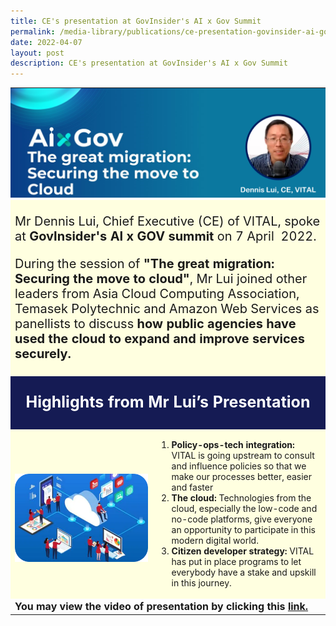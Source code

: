 ```yaml
---
title: CE's presentation at GovInsider's AI x Gov Summit
permalink: /media-library/publications/ce-presentation-govinsider-ai-gov-summit
date: 2022-04-07
layout: post
description: CE's presentation at GovInsider's AI x Gov Summit
---
```

<table style="padding:0px;border:0;">
	<tr>
		<td colspan = "2" width="100%" style="padding:0px;border:0;">
			<img src="/images/Media/AiXGovHeader.png"  /> 
		</td>
	</tr>
	<tr style="background-color:#FFFFE0;">
		<td colspan = "2">
			<p style="font-size:20px">Mr Dennis Lui, Chief Executive (CE) of VITAL, spoke at <b>GovInsider's AI x GOV summit</b> on 7 April  2022.</p>
			<p style="font-size:20px">During the session of <b>"The great migration: Securing the move to cloud"</b>, Mr Lui joined other leaders from Asia Cloud Computing Association, Temasek Polytechnic and Amazon Web Services as panellists to discuss <b>how public agencies have used the cloud to expand and improve services securely.</b></p>
		</td>
	</tr>
	<tr style="background-color:#151B54;">
		<td colspan = "2">
			<p style="color:#FFFFFF;text-align:center;font-size:25px"><b>Highlights from Mr Lui’s Presentation</b></p>
		</td>
	</tr>
	<tr style="background-color:#FFFFE0;">
		<td width="45%" style="text-align:center;">
			<br><img src="/images/Media/AiXGovImage1.png" />
		</td>
		<td>
			<ol type="1">
				<li><b>Policy-ops-tech integration:</b> VITAL is going upstream to consult and influence policies so that we make our processes better, easier and faster</li>
				<li><b>The cloud:</b> Technologies from the cloud, especially the low-code and no-code platforms, give everyone an opportunity to participate in this modern digital world.</li>
				<li><b>Citizen developer strategy:</b> VITAL has put in place programs to let everybody have a stake and upskill in this journey.</li>
			</ol>
		</td>
	</tr>
	<tr>
		<td colspan="2">
			<div style="font-size:16px"><b>You may view the video of presentation by clicking this <a href="/media-library/videos/ce-presentation-govinsider-ai-gov-summit">link.</a></b></div>
		</td>
	</tr>
</table>